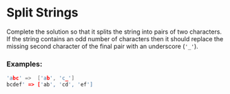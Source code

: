 # Split Strings

Complete the solution so that it splits the string into pairs of two characters. If the string contains an odd number of characters then it should replace the missing second character of the final pair with an underscore (`'_'`).

### Examples:

```cpp
'abc' =>  ['ab', 'c_']
bcdef' => ['ab', 'cd', 'ef']
```